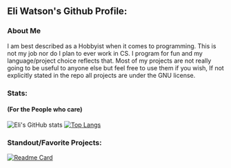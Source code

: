 ## Eli Watson's Github Profile:
### About Me
I am best described as a Hobbyist when it comes to programming. This is not my job nor do I plan to ever work in CS. I program for fun and my language/project choice reflects that. Most of my projects are not really going to be useful to anyone else but feel free to use them if you wish, If not explicitly stated in the repo all projects are under the GNU license.</p>
### Stats:
#### (For the People who care)
![Eli's GitHub stats](https://github-readme-stats.vercel.app/api?username=Eli-Watson&show_icons=true&theme=gruvbox)
[![Top Langs](https://github-readme-stats.vercel.app/api/top-langs/?username=Eli-Watson&layout=donut&theme=gruvbox)](https://github.com/anuraghazra/github-readme-stats)
### Standout/Favorite Projects:
[![Readme Card](https://github-readme-stats.vercel.app/api/pin/?username=Eli-Watson&repo=SEMGraph)](https://github.com/anuraghazra/github-readme-stats)
<!--
**Eli-Watson/Eli-Watson** is a ✨ _special_ ✨ repository because its `README.md` (this file) appears on your GitHub profile.

Here are some ideas to get you started:

- 🔭 I’m currently working on ...
- 🌱 I’m currently learning ...
- 👯 I’m looking to collaborate on ...
- 🤔 I’m looking for help with ...
- 💬 Ask me about ...
- 📫 How to reach me: ...
- 😄 Pronouns: ...
- ⚡ Fun fact: ...
-->
